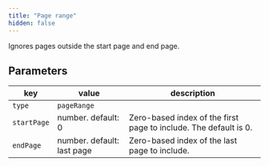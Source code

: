 ```yaml
---
title: "Page range"
hidden: false
---
```


Ignores pages outside the start page and end page.

Parameters
----


| key         | value   | description                                                      |
| ----------- | ------ | ------------------------------------------------------------ |
| `type`      | `pageRange` |                                                   |
| `startPage` | number. default: 0 | Zero-based index of the first page to include. The default is 0. |
| `endPage`   | number. default: last page | Zero-based index of the last page to include. |

 

